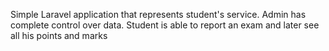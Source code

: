 Simple Laravel application that represents student's service. Admin has complete control over data. Student is able to report an exam and later see all his points and marks

